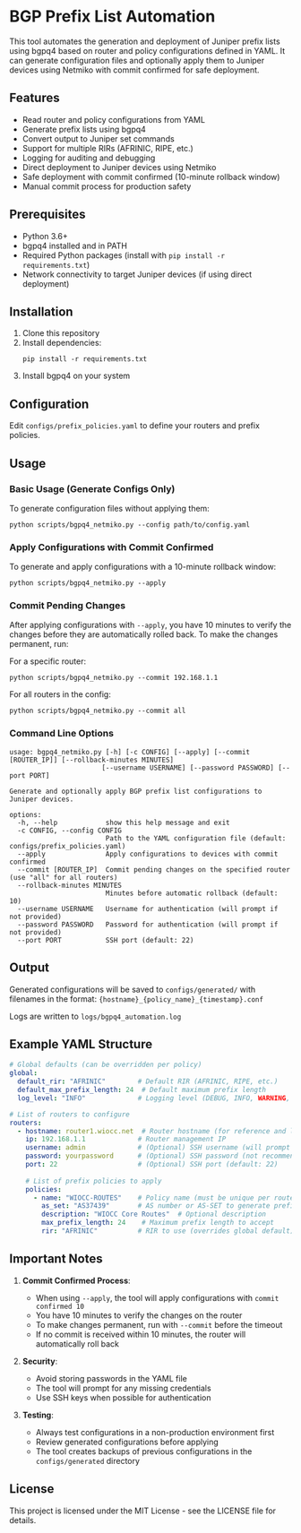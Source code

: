 # BGP Prefix List Automation

This tool automates the generation and deployment of Juniper prefix lists using bgpq4 based on router and policy configurations defined in YAML. It can generate configuration files and optionally apply them to Juniper devices using Netmiko with commit confirmed for safe deployment.

## Features

- Read router and policy configurations from YAML
- Generate prefix lists using bgpq4
- Convert output to Juniper set commands
- Support for multiple RIRs (AFRINIC, RIPE, etc.)
- Logging for auditing and debugging
- Direct deployment to Juniper devices using Netmiko
- Safe deployment with commit confirmed (10-minute rollback window)
- Manual commit process for production safety

## Prerequisites

- Python 3.6+
- bgpq4 installed and in PATH
- Required Python packages (install with `pip install -r requirements.txt`)
- Network connectivity to target Juniper devices (if using direct deployment)

## Installation

1. Clone this repository
2. Install dependencies:
   ```
   pip install -r requirements.txt
   ```
3. Install bgpq4 on your system

## Configuration

Edit `configs/prefix_policies.yaml` to define your routers and prefix policies.

## Usage

### Basic Usage (Generate Configs Only)

To generate configuration files without applying them:
```
python scripts/bgpq4_netmiko.py --config path/to/config.yaml
```

### Apply Configurations with Commit Confirmed

To generate and apply configurations with a 10-minute rollback window:
```
python scripts/bgpq4_netmiko.py --apply
```

### Commit Pending Changes

After applying configurations with `--apply`, you have 10 minutes to verify the changes before they are automatically rolled back. To make the changes permanent, run:

For a specific router:
```
python scripts/bgpq4_netmiko.py --commit 192.168.1.1
```

For all routers in the config:
```
python scripts/bgpq4_netmiko.py --commit all
```

### Command Line Options

```
usage: bgpq4_netmiko.py [-h] [-c CONFIG] [--apply] [--commit [ROUTER_IP]] [--rollback-minutes MINUTES]
                       [--username USERNAME] [--password PASSWORD] [--port PORT]

Generate and optionally apply BGP prefix list configurations to Juniper devices.

options:
  -h, --help            show this help message and exit
  -c CONFIG, --config CONFIG
                        Path to the YAML configuration file (default: configs/prefix_policies.yaml)
  --apply               Apply configurations to devices with commit confirmed
  --commit [ROUTER_IP]  Commit pending changes on the specified router (use "all" for all routers)
  --rollback-minutes MINUTES
                        Minutes before automatic rollback (default: 10)
  --username USERNAME   Username for authentication (will prompt if not provided)
  --password PASSWORD   Password for authentication (will prompt if not provided)
  --port PORT           SSH port (default: 22)
```

## Output

Generated configurations will be saved to `configs/generated/` with filenames in the format:
`{hostname}_{policy_name}_{timestamp}.conf`

Logs are written to `logs/bgpq4_automation.log`

## Example YAML Structure

```yaml
# Global defaults (can be overridden per policy)
global:
  default_rir: "AFRINIC"        # Default RIR (AFRINIC, RIPE, etc.)
  default_max_prefix_length: 24  # Default maximum prefix length
  log_level: "INFO"             # Logging level (DEBUG, INFO, WARNING, ERROR, CRITICAL)

# List of routers to configure
routers:
  - hostname: router1.wiocc.net  # Router hostname (for reference and logging)
    ip: 192.168.1.1             # Router management IP
    username: admin             # (Optional) SSH username (will prompt if not provided)
    password: yourpassword      # (Optional) SSH password (not recommended, will prompt if not provided)
    port: 22                    # (Optional) SSH port (default: 22)
    
    # List of prefix policies to apply
    policies:
      - name: "WIOCC-ROUTES"    # Policy name (must be unique per router)
        as_set: "AS37439"       # AS number or AS-SET to generate prefix list from
        description: "WIOCC Core Routes"  # Optional description
        max_prefix_length: 24    # Maximum prefix length to accept
        rir: "AFRINIC"          # RIR to use (overrides global default)
```

## Important Notes

1. **Commit Confirmed Process**:
   - When using `--apply`, the tool will apply configurations with `commit confirmed 10`
   - You have 10 minutes to verify the changes on the router
   - To make changes permanent, run with `--commit` before the timeout
   - If no commit is received within 10 minutes, the router will automatically roll back

2. **Security**:
   - Avoid storing passwords in the YAML file
   - The tool will prompt for any missing credentials
   - Use SSH keys when possible for authentication

3. **Testing**:
   - Always test configurations in a non-production environment first
   - Review generated configurations before applying
   - The tool creates backups of previous configurations in the `configs/generated` directory

## License

This project is licensed under the MIT License - see the LICENSE file for details.

